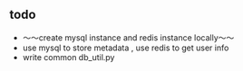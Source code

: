 ## todo
- ～～create mysql instance  and redis instance locally～～
- use mysql to store metadata , use redis to get user info
- write common db_util.py
